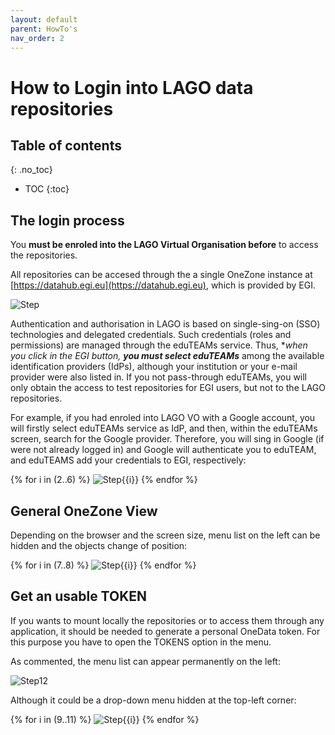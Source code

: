 ```yaml
---
layout: default
parent: HowTo's
nav_order: 2
---
```


# How to Login into LAGO data repositories

## Table of contents
{: .no_toc}

- TOC
{:toc}

## The login process

You **must be enroled into the LAGO Virtual Organisation before** to access the repositories. 

All repositories can be accesed through the a single OneZone instance at [https://datahub.egi.eu](https://datahub.egi.eu), which is provided by EGI.

![Step](/DMP/docs/howtos/how_to_login_into_OneData_img/datahub.egi.eu_login.png)

Authentication and authorisation in LAGO is based on single-sing-on (SSO) technologies and delegated credentials. Such credentials (roles and permissions) are managed through the eduTEAMs service. Thus, **when you click in the EGI button, **you must select eduTEAMs*** among the available identification providers (IdPs), although your institution or your e-mail provider were also listed in. If you not pass-through eduTEAMs, you will only obtain the access to test repositories for EGI users, but not to the LAGO repositories.

For example, if you had enroled into LAGO VO with a Google account, you will firstly select eduTEAMs service as IdP, and then, within the eduTEAMs screen, search for the Google provider. Therefore, you will sing in Google (if were not already logged in) and Google will authenticate you to eduTEAM, and eduTEAMS add your credentials to EGI, respectively: 

{% for i in (2..6) %} 
  ![Step{{i}}](/DMP/docs/howtos/how_to_login_into_OneData_img/datahub.egi.eu_login{{i}}.png)
{% endfor %}


## General OneZone View

Depending on the browser and the screen size, menu list on the left can be hidden and the objects change of position:

{% for i in (7..8) %} 
  ![Step{{i}}](/DMP/docs/howtos/how_to_login_into_OneData_img/datahub.egi.eu_login{{i}}.png)
{% endfor %}


## Get an usable TOKEN

If you wants to mount locally the repositories or to access them through any application, it should be needed to generate a personal OneData token. For this purpose you have to open the TOKENS option in the menu.

As commented, the menu list can appear permanently on the left:

![Step12](/DMP/docs/howtos/how_to_login_into_OneData_img/datahub.egi.eu_login12.png)

Although it could be a drop-down menu hidden at the top-left corner:

{% for i in (9..11) %} 
  ![Step{{i}}](/DMP/docs/howtos/how_to_login_into_OneData_img/datahub.egi.eu_login{{i}}.png)
{% endfor %}
